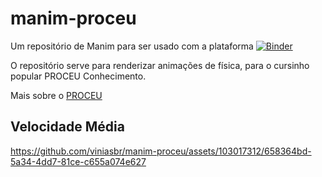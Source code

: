 # manim-proceu
Um repositório de Manim para ser usado com a plataforma [![Binder](https://mybinder.org/badge_logo.svg)](https://mybinder.org/v2/gh/viniasbr/manim-proceu.git/main) 

O repositório serve para renderizar animações de física, para o cursinho popular PROCEU Conhecimento.

Mais sobre o [PROCEU](https://www.instagram.com/proceu_conhecimento/)

## Velocidade Média

https://github.com/viniasbr/manim-proceu/assets/103017312/658364bd-5a34-4dd7-81ce-c655a074e627

